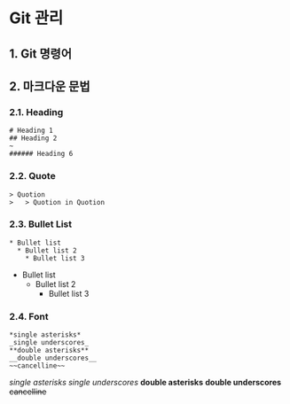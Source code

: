 # Git 관리

## 1. Git 명령어

## 2. 마크다운 문법
### 2.1. Heading
```
# Heading 1
## Heading 2
~
###### Heading 6
```
### 2.2. Quote
```
> Quotion
>	> Quotion in Quotion
```
### 2.3. Bullet List
```
* Bullet list
  * Bullet list 2
    * Bullet list 3
```
* Bullet list
  * Bullet list 2
    * Bullet list 3
### 2.4. Font
```
*single asterisks*
_single underscores_
**double asterisks**
__double underscores__
~~cancelline~~
```
*single asterisks*
_single underscores_
**double asterisks**
__double underscores__
~~cancelline~~